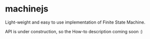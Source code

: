 # machinejs
Light-weight and easy to use implementation of Finite State Machine.

API is under construction, so the How-to description coming soon :)
